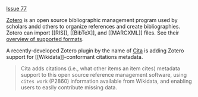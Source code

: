 [Issue 77](https://github.com/thoth-pub/thoth/issues/77)

[Zotero](https://www.zotero.org/) is an open source bibliographic management program used by scholars andd others to organize references and create bibliographies. Zotero can import [[RIS]], [[BibTeX]], and [[MARCXML]] files. See their [overview of supported formats](https://www.zotero.org/support/kb/importing_standardized_formats).

A recently-developed Zotero plugin by the name of [Cita](https://www.wikidata.org/wiki/Wikidata:Zotero/Cita) is adding Zotero support for [[Wikidata]]-conformant citations metadata.

> Cita adds citations (i.e., what other items an item cites) metadata support to this open source reference management software, using `cites work` (P2860) information available from Wikidata, and enabling users to easily contribute missing data. 